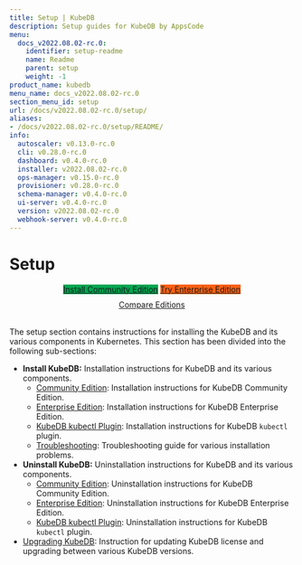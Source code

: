 ```yaml
---
title: Setup | KubeDB
description: Setup guides for KubeDB by AppsCode
menu:
  docs_v2022.08.02-rc.0:
    identifier: setup-readme
    name: Readme
    parent: setup
    weight: -1
product_name: kubedb
menu_name: docs_v2022.08.02-rc.0
section_menu_id: setup
url: /docs/v2022.08.02-rc.0/setup/
aliases:
- /docs/v2022.08.02-rc.0/setup/README/
info:
  autoscaler: v0.13.0-rc.0
  cli: v0.28.0-rc.0
  dashboard: v0.4.0-rc.0
  installer: v2022.08.02-rc.0
  ops-manager: v0.15.0-rc.0
  provisioner: v0.28.0-rc.0
  schema-manager: v0.4.0-rc.0
  ui-server: v0.4.0-rc.0
  version: v2022.08.02-rc.0
  webhook-server: v0.4.0-rc.0
---
```


# Setup

<div style="text-align: center;">
  <a class="button is-link is-medium is-active has-text-weight-normal" href="/docs/v2022.08.02-rc.0/setup/install/community" style="background:#00A651; width: 18rem;">Install Community Edition</a>
  <a class="button is-info is-medium is-active has-text-weight-normal" href="/docs/v2022.08.02-rc.0/setup/install/enterprise"  style="background:#FC6011; width: 18rem;">Try Enterprise Edition</a>
  <a style="margin-top: 10px; display: block;" href="https://kubedb.com/pricing/">Compare Editions</a>
</div>
<br>

The setup section contains instructions for installing the KubeDB and its various components in Kubernetes. This section has been divided into the following sub-sections:

- **Install KubeDB:** Installation instructions for KubeDB and its various components.
  - [Community Edition](/docs/v2022.08.02-rc.0/setup/install/community): Installation instructions for KubeDB Community Edition.
  - [Enterprise Edition](/docs/v2022.08.02-rc.0/setup/install/enterprise): Installation instructions for KubeDB Enterprise Edition.
  - [KubeDB kubectl Plugin](/docs/v2022.08.02-rc.0/setup/install/kubectl_plugin): Installation instructions for KubeDB `kubectl` plugin.
  - [Troubleshooting](/docs/v2022.08.02-rc.0/setup/install/troubleshoting): Troubleshooting guide for various installation problems.
- **Uninstall KubeDB:** Uninstallation instructions for KubeDB and its various components.
  - [Community Edition](/docs/v2022.08.02-rc.0/setup/uninstall/community): Uninstallation instructions for KubeDB Community Edition.
  - [Enterprise Edition](/docs/v2022.08.02-rc.0/setup/uninstall/enterprise): Uninstallation instructions for KubeDB Enterprise Edition.
  - [KubeDB kubectl Plugin](/docs/v2022.08.02-rc.0/setup/uninstall/kubectl_plugin): Uninstallation instructions for KubeDB `kubectl` plugin.
- [Upgrading KubeDB](/docs/v2022.08.02-rc.0/setup/upgrade/): Instruction for updating KubeDB license and upgrading between various KubeDB versions.
